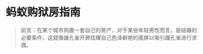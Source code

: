 # 蚂蚁购狱房指南

> 前言：在某个城市购置一套自己的房产，对于某些年轻男性而言，是结婚的必要条件，这就像雄孔雀开屏炫耀自己色泽鲜艳的尾屏以吸引雌孔雀进行求偶，

<!--stackedit_data:
eyJoaXN0b3J5IjpbLTEwMjE2ODY0OTEsLTE1NzY4Njk4MDIsNT
kyMTE0OTI2LC0xMzU2MjYxMzA1LDI2MTQ3MzIzOSwxMTYwMjg5
OTkzLDg1Njg5NDI2OSwyMTM1MDI1MDYzLDE4NTU1NTIwNjBdfQ
==
-->